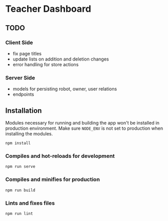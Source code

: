 # Teacher Dashboard

## TODO

### Client Side
- fix page titles
- update lists on addition and deletion changes
- error handling for store actions

### Server Side
- models for persisting robot, owner, user relations
- endpoints

## Installation
Modules necessary for running and building the app won't be installed in production environment.
Make sure `NODE_ENV` is not set to production when installing the modules.
```
npm install
```

### Compiles and hot-reloads for development
```
npm run serve
```

### Compiles and minifies for production
```
npm run build
```

### Lints and fixes files
```
npm run lint
```
